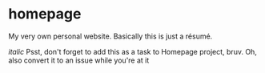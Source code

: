 # homepage
My very own personal website. Basically this is just a résumé.

*italic* Psst, don't forget to add this as a task to Homepage project, bruv. Oh, also convert it to an issue while you're at it
